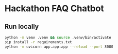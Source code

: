 # Hackathon FAQ Chatbot

## Run locally
```bash
python -m venv .venv && source .venv/bin/activate
pip install -r requirements.txt
python -m uvicorn app.app:app --reload --port 8000
